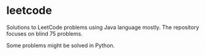 # leetcode
Solutions to LeetCode problems using Java language mostly. 
The repository focuses on blind 75 problems. 

Some problems might be solved in Python. 


